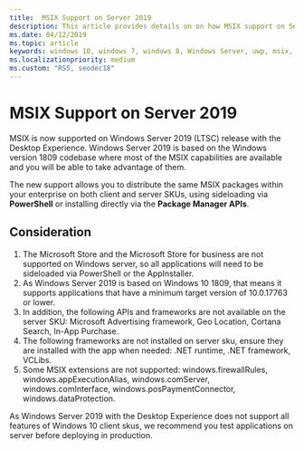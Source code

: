 ```yaml
---
title:  MSIX Support on Server 2019
description: This article provides details on on how MSIX support on Server 2019
ms.date: 04/12/2019
ms.topic: article
keywords: windows 10, windows 7, windows 8, Windows Server, uwp, msix, msixcore, 1709, 1703, 1607, 1511, 1507
ms.localizationpriority: medium
ms.custom: "RS5, seodec18"
---
```


# MSIX Support on Server 2019

MSIX is now supported on Windows Server 2019 (LTSC) release with the Desktop Experience. Windows Server 2019 is based on the Windows version 1809 codebase where most of the MSIX capabilities are available and you will be able to take advantage of them.
 
The new support allows you to distribute the same MSIX packages within your enterprise on both client and server SKUs, using sideloading via **PowerShell** or installing directly via the **Package Manager APIs**. 
 
## Consideration
1.	The Microsoft Store and the Microsoft Store for business are not supported on Windows server, so all applications will need to be sideloaded via PowerShell or the AppInstaller.
2.	As Windows Server 2019 is based on Windows 10 1809, that means it supports applications that have a minimum target version of 10.0.17763 or lower.
3.	In addition, the following APIs and frameworks are not available on the server SKU: Microsoft Advertising framework, Geo Location, Cortana Search, In-App Purchase.
4.	The following frameworks are not installed on server sku, ensure they are installed with the app when needed: .NET runtime, .NET framework, VCLibs.
5.	Some MSIX extensions are not supported: windows.firewallRules, windows.appExecutionAlias, windows.comServer, windows.comInterface, windows.posPaymentConnector, windows.dataProtection.
 
As Windows Server 2019 with the Desktop Experience does not support all features of Windows 10 client skus, we recommend you test applications on server before deploying in production.
